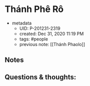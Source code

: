 # Thánh Phê Rô

- metadata
	- UID: P-201231-2319
	- created: Dec 31, 2020 11:19 PM
	- tags: #people 
	- previous note: [[Thánh Phaolo]]

## Notes

## Questions & thoughts:
